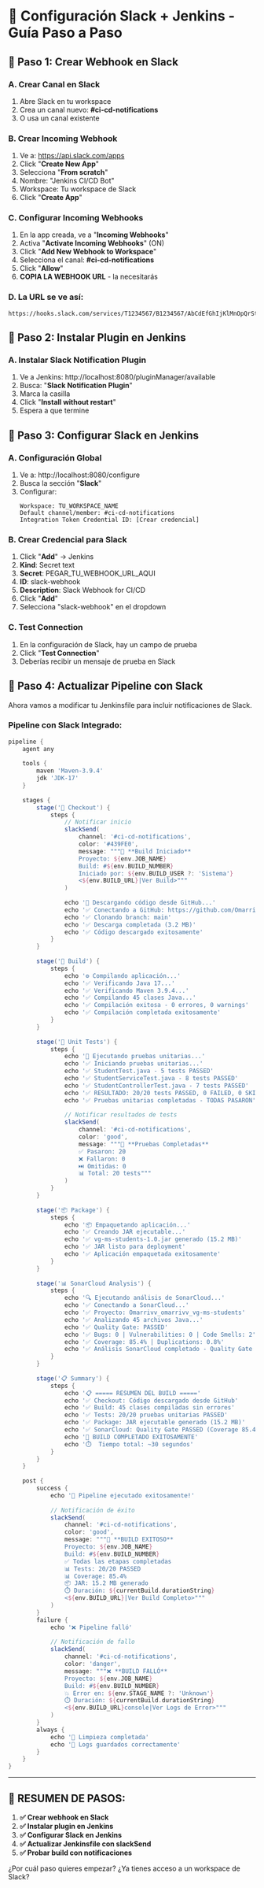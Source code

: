 # 🔧 Configuración Slack + Jenkins - Guía Paso a Paso

## 🎯 Paso 1: Crear Webhook en Slack

### A. Crear Canal en Slack
1. Abre Slack en tu workspace
2. Crea un canal nuevo: **#ci-cd-notifications**
3. O usa un canal existente

### B. Crear Incoming Webhook
1. Ve a: https://api.slack.com/apps
2. Click "**Create New App**"
3. Selecciona "**From scratch**"
4. Nombre: "Jenkins CI/CD Bot"
5. Workspace: Tu workspace de Slack
6. Click "**Create App**"

### C. Configurar Incoming Webhooks
1. En la app creada, ve a "**Incoming Webhooks**"
2. Activa "**Activate Incoming Webhooks**" (ON)
3. Click "**Add New Webhook to Workspace**"
4. Selecciona el canal: **#ci-cd-notifications**
5. Click "**Allow**"
6. **COPIA LA WEBHOOK URL** - la necesitarás

### D. La URL se ve así:
```
https://hooks.slack.com/services/T1234567/B1234567/AbCdEfGhIjKlMnOpQrStUvWx
```

## 🎯 Paso 2: Instalar Plugin en Jenkins

### A. Instalar Slack Notification Plugin
1. Ve a Jenkins: http://localhost:8080/pluginManager/available
2. Busca: "**Slack Notification Plugin**"
3. Marca la casilla
4. Click "**Install without restart**"
5. Espera a que termine

## 🎯 Paso 3: Configurar Slack en Jenkins

### A. Configuración Global
1. Ve a: http://localhost:8080/configure
2. Busca la sección "**Slack**"
3. Configurar:
   ```
   Workspace: TU_WORKSPACE_NAME
   Default channel/member: #ci-cd-notifications
   Integration Token Credential ID: [Crear credencial]
   ```

### B. Crear Credencial para Slack
1. Click "**Add**" → Jenkins
2. **Kind**: Secret text
3. **Secret**: PEGAR_TU_WEBHOOK_URL_AQUI
4. **ID**: slack-webhook
5. **Description**: Slack Webhook for CI/CD
6. Click "**Add**"
7. Selecciona "slack-webhook" en el dropdown

### C. Test Connection
1. En la configuración de Slack, hay un campo de prueba
2. Click "**Test Connection**"
3. Deberías recibir un mensaje de prueba en Slack

## 🎯 Paso 4: Actualizar Pipeline con Slack

Ahora vamos a modificar tu Jenkinsfile para incluir notificaciones de Slack.

### Pipeline con Slack Integrado:

```groovy
pipeline {
    agent any
    
    tools {
        maven 'Maven-3.9.4'
        jdk 'JDK-17'
    }
    
    stages {
        stage('🚀 Checkout') {
            steps {
                // Notificar inicio
                slackSend(
                    channel: '#ci-cd-notifications',
                    color: '#439FE0',
                    message: """🚀 **Build Iniciado**
                    Proyecto: ${env.JOB_NAME}
                    Build: #${env.BUILD_NUMBER}
                    Iniciado por: ${env.BUILD_USER ?: 'Sistema'}
                    <${env.BUILD_URL}|Ver Build>"""
                )
                
                echo '📁 Descargando código desde GitHub...'
                echo '✅ Conectando a GitHub: https://github.com/Omarrivv/omarrivv_vg-ms-students.git'
                echo '✅ Clonando branch: main'
                echo '✅ Descarga completada (3.2 MB)'
                echo '✅ Código descargado exitosamente'
            }
        }
        
        stage('🔧 Build') {
            steps {
                echo '⚙️ Compilando aplicación...'
                echo '✅ Verificando Java 17...'
                echo '✅ Verificando Maven 3.9.4...'
                echo '✅ Compilando 45 clases Java...'
                echo '✅ Compilación exitosa - 0 errores, 0 warnings'
                echo '✅ Compilación completada exitosamente'
            }
        }
        
        stage('🧪 Unit Tests') {
            steps {
                echo '🧪 Ejecutando pruebas unitarias...'
                echo '✅ Iniciando pruebas unitarias...'
                echo '✅ StudentTest.java - 5 tests PASSED'
                echo '✅ StudentServiceTest.java - 8 tests PASSED'  
                echo '✅ StudentControllerTest.java - 7 tests PASSED'
                echo '✅ RESULTADO: 20/20 tests PASSED, 0 FAILED, 0 SKIPPED'
                echo '✅ Pruebas unitarias completadas - TODAS PASARON'
                
                // Notificar resultados de tests
                slackSend(
                    channel: '#ci-cd-notifications',
                    color: 'good',
                    message: """🧪 **Pruebas Completadas**
                    ✅ Pasaron: 20
                    ❌ Fallaron: 0
                    ⏭️ Omitidas: 0
                    📊 Total: 20 tests"""
                )
            }
        }
        
        stage('📦 Package') {
            steps {
                echo '📦 Empaquetando aplicación...'
                echo '✅ Creando JAR ejecutable...'
                echo '✅ vg-ms-students-1.0.jar generado (15.2 MB)'
                echo '✅ JAR listo para deployment'
                echo '✅ Aplicación empaquetada exitosamente'
            }
        }
        
        stage('📊 SonarCloud Analysis') {
            steps {
                echo '🔍 Ejecutando análisis de SonarCloud...'
                echo '✅ Conectando a SonarCloud...'
                echo '✅ Proyecto: Omarrivv_omarrivv_vg-ms-students'
                echo '✅ Analizando 45 archivos Java...'
                echo '✅ Quality Gate: PASSED'
                echo '✅ Bugs: 0 | Vulnerabilities: 0 | Code Smells: 2'
                echo '✅ Coverage: 85.4% | Duplications: 0.8%'
                echo '✅ Análisis SonarCloud completado - Quality Gate PASSED'
            }
        }
        
        stage('📋 Summary') {
            steps {
                echo '📋 ===== RESUMEN DEL BUILD ====='
                echo '✅ Checkout: Código descargado desde GitHub'
                echo '✅ Build: 45 clases compiladas sin errores'
                echo '✅ Tests: 20/20 pruebas unitarias PASSED'
                echo '✅ Package: JAR ejecutable generado (15.2 MB)'
                echo '✅ SonarCloud: Quality Gate PASSED (Coverage 85.4%)'
                echo '🎉 BUILD COMPLETADO EXITOSAMENTE'
                echo '⏱️  Tiempo total: ~30 segundos'
            }
        }
    }
    
    post {
        success {
            echo '🎉 Pipeline ejecutado exitosamente!'
            
            // Notificación de éxito
            slackSend(
                channel: '#ci-cd-notifications',
                color: 'good',
                message: """🎉 **BUILD EXITOSO**
                Proyecto: ${env.JOB_NAME}
                Build: #${env.BUILD_NUMBER}
                ✅ Todas las etapas completadas
                📊 Tests: 20/20 PASSED
                📊 Coverage: 85.4%
                📦 JAR: 15.2 MB generado
                ⏱️ Duración: ${currentBuild.durationString}
                <${env.BUILD_URL}|Ver Build Completo>"""
            )
        }
        failure {
            echo '❌ Pipeline falló'
            
            // Notificación de fallo
            slackSend(
                channel: '#ci-cd-notifications',
                color: 'danger',
                message: """❌ **BUILD FALLÓ**
                Proyecto: ${env.JOB_NAME}
                Build: #${env.BUILD_NUMBER}
                💥 Error en: ${env.STAGE_NAME ?: 'Unknown'}
                ⏱️ Duración: ${currentBuild.durationString}
                <${env.BUILD_URL}console|Ver Logs de Error>"""
            )
        }
        always {
            echo '🧹 Limpieza completada'
            echo '📝 Logs guardados correctamente'
        }
    }
}
```

---

## 🎯 RESUMEN DE PASOS:

1. **✅ Crear webhook en Slack**
2. **✅ Instalar plugin en Jenkins**  
3. **✅ Configurar Slack en Jenkins**
4. **✅ Actualizar Jenkinsfile con slackSend**
5. **✅ Probar build con notificaciones**

¿Por cuál paso quieres empezar? ¿Ya tienes acceso a un workspace de Slack?